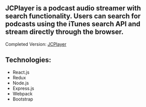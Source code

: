 ## JCPlayer is a podcast audio streamer with search functionality. Users can search for podcasts using the iTunes search API and stream directly through the browser.

Completed Version: [JCPlayer](https://github.com/JohnChangUK/JCPlayer)

## Technologies:

- React.js
- Redux 
- Node.js
- Express.js 
- Webpack
- Bootstrap
